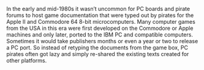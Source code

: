 In the early and mid-1980s it wasn’t uncommon for PC boards and pirate forums to host game documentation that were typed out by pirates for the Apple II and Commodore 64 8-bit microcomputers. Many computer games from the USA in this era were first developed on the Commodore or Apple machines and only later, ported to the IBM PC and compatible computers. Sometimes it would take publishers months or even a year or two to release a PC port. So instead of retyping the documents from the game box, PC pirates often got lazy and simply re-shared the existing texts created for other platforms.